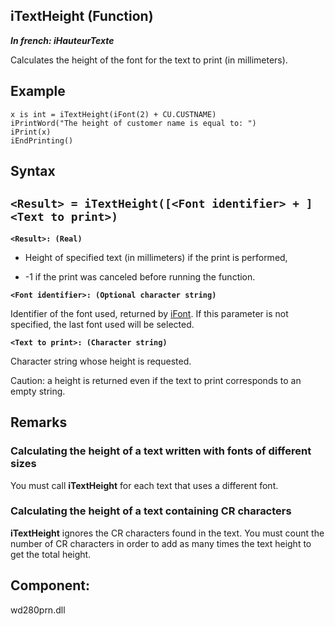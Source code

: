 


## iTextHeight (Function)

***In french: iHauteurTexte***



<a name="XUse"></a>
<a name="Use"></a>
<a name="description"></a>
Calculates the height of the font for the text to print (in millimeters).


<a name="Example1"></a>
<a name="sample_code"></a>

## Example


```wl
x is int = iTextHeight(iFont(2) + CU.CUSTNAME)
iPrintWord("The height of customer name is equal to: ")
iPrint(x)
iEndPrinting()
```

<a name="XSYNTAX"></a>
<a name="SYNTAX1"></a>

## Syntax

`<Result> = iTextHeight([<Font identifier> + ] <Text to print>)`
---

**`<Result>: (Real)`**



- Height of specified text (in millimeters) if the print is performed, 

- -1 if the print was canceled before running the function.




**`<Font identifier>: (Optional character string)`**

Identifier of the font used, returned by [iFont](../WDLang5/3046014.md). If this parameter is not specified, the last font used will be selected.

**`<Text to print>: (Character string)`**

Character string whose height is requested.

Caution: a height is returned even if the text to print corresponds to an empty string.  



<a name="NOTE0"></a>
<a name="NOTE0_1"></a>

## Remarks


### Calculating the height of a text written with fonts of different sizes
<a name="calculating_the_height_text_written_with_fonts_different_sizes_ELTPARAGRAPHE000065"></a>

You must call **iTextHeight** for each text that uses a different font.


### Calculating the height of a text containing CR characters
<a name="calculating_the_height_text_containing_characters_ELTPARAGRAPHE000072"></a>

**iTextHeight** ignores the CR characters found in the text. You must count the number of CR characters in order to add as many times the text height to get the total height.

<a name="XComponent"></a>

## Component:
wd280prn.dll
